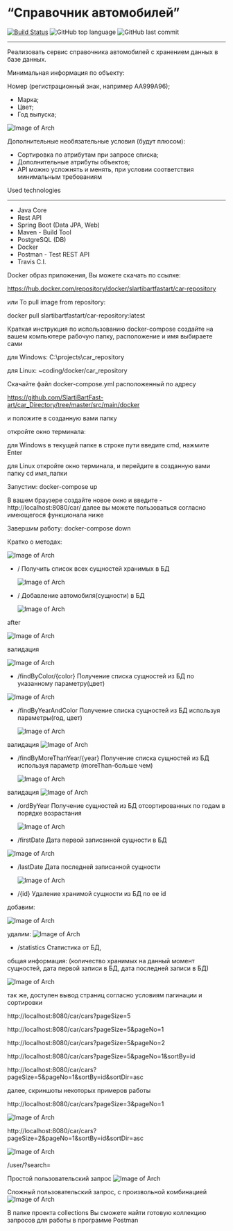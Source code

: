 # “Справочник автомобилей”

[![Build Status](https://app.travis-ci.com/SlartiBartFast-art/car_Directory.svg?branch=master)](https://app.travis-ci.com/SlartiBartFast-art/car_Directory)
![GitHub top language](https://img.shields.io/github/languages/top/SlartiBartFast-art/car_Directory?logo=java&logoColor=red)
![GitHub last commit](https://img.shields.io/github/last-commit/SlartiBartFast-art/car_Directory?logo=github)

____________________

Реализовать сервис справочника автомобилей с хранением данных в базе данных.

Минимальная информация по объекту:

Номер (регистрационный знак, например АА999А96);

- Марка;
- Цвет;
- Год выпуска;

![Image of Arch](https://github.com/SlartiBartFast-art/car_Directory/blob/master/image/Screenshot_1.jpg)

Дополнительные необязательные условия (будут плюсом):

- Сортировка по атрибутам при запросе списка;
- Дополнительные атрибуты объектов;
- API можно усложнять и менять, при условии соответствия минимальным требованиям

Used technologies
______________________________________________

- Java Core
- Rest API
- Spring Boot (Data JPA, Web)
- Maven - Build Tool
- PostgreSQL (DB)
- Docker
- Postman - Test REST API
- Travis C.I.

Docker образ приложения, Вы можете скачать по ссылке:

https://hub.docker.com/repository/docker/slartibartfastart/car-repository

или To pull image from repository:

docker pull slartibartfastart/car-repository:latest

Краткая инструкция по использованию docker-compose
создайте на вашем компьютере рабочую папку, расположение и имя выбираете сами

для Windows: C:\projects\car_repository 

для Linux: ~coding/docker/car_repository

Скачайте файл docker-compose.yml расположенный по адресу

https://github.com/SlartiBartFast-art/car_Directory/tree/master/src/main/docker

 и положите в созданную вами папку


откройте окно терминала:

для Windows в текущей папке в строке пути введите cmd, нажмите Enter

для Linux откройте окно терминала, и перейдите в созданную вами папку cd имя_папки

Запустим: docker-compose up

В вашем браузере создайте новое окно и введите - http://localhost:8080/car/
далее вы можете пользоваться согласно имеющегося функционала ниже

Завершим работу: docker-compose down

Кратко о методах: 

![Image of Arch](https://github.com/SlartiBartFast-art/car_Directory/blob/master/image/Screenshot_5.jpg)

- / Получить список всех сущностей хранимых в БД

  ![Image of Arch](https://github.com/SlartiBartFast-art/car_Directory/blob/master/image/Screenshot_3.jpg)

- / Добавление автомобиля(сущности) в БД

  ![Image of Arch](https://github.com/SlartiBartFast-art/car_Directory/blob/master/image/Screenshot_4.jpg)

after

![Image of Arch](https://github.com/SlartiBartFast-art/car_Directory/blob/master/image/Screenshot_6.jpg)

валидация

![Image of Arch](https://github.com/SlartiBartFast-art/car_Directory/blob/master/image/Screenshot_7.jpg)

- /findByColor/{color} Получение списка сущностей из БД по указанному параметру(цвет)

![Image of Arch](https://github.com/SlartiBartFast-art/car_Directory/blob/master/image/Screenshot_8.jpg)

- /findByYearAndColor Получение списка сущностей из БД используя параметры(год, цвет)

  ![Image of Arch](https://github.com/SlartiBartFast-art/car_Directory/blob/master/image/Screenshot_9.jpg)

валидация
![Image of Arch](https://github.com/SlartiBartFast-art/car_Directory/blob/master/image/Screenshot_17.jpg)

- /findByMoreThanYear/{year} Получение списка сущностей из БД используя параметр (moreThan-больше чем)

  ![Image of Arch](https://github.com/SlartiBartFast-art/car_Directory/blob/master/image/Screenshot_10.jpg)

валидация
![Image of Arch](https://github.com/SlartiBartFast-art/car_Directory/blob/master/image/Screenshot_18.jpg)

- /ordByYear Получение сущностей из БД отсортированных по годам в порядке возрастания

  ![Image of Arch](https://github.com/SlartiBartFast-art/car_Directory/blob/master/image/Screenshot_11.jpg)

- /firstDate Дата первой записанной сущности в БД

![Image of Arch](https://github.com/SlartiBartFast-art/car_Directory/blob/master/image/Screenshot_12.jpg)

- /lastDate Дата последней записанной сущности

  ![Image of Arch](https://github.com/SlartiBartFast-art/car_Directory/blob/master/image/Screenshot_13.jpg)

- /{id} Удаление хранимой сущности из БД по ее id

добавим:

![Image of Arch](https://github.com/SlartiBartFast-art/car_Directory/blob/master/image/Screenshot_14.jpg)

удалим:
![Image of Arch](https://github.com/SlartiBartFast-art/car_Directory/blob/master/image/Screenshot_15.jpg)

- /statistics Статистика от БД,

общая информация:
(количество хранимых на данный момент сущностей, дата первой записи в БД, дата последней записи в БД)

![Image of Arch](https://github.com/SlartiBartFast-art/car_Directory/blob/master/image/Screenshot_16.jpg)

так же, доступен вывод страниц согласно условиям пагинации и сортировки

http://localhost:8080/car/cars?pageSize=5

http://localhost:8080/car/cars?pageSize=5&pageNo=1

http://localhost:8080/car/cars?pageSize=5&pageNo=2

http://localhost:8080/car/cars?pageSize=5&pageNo=1&sortBy=id

http://localhost:8080/car/cars?pageSize=5&pageNo=1&sortBy=id&sortDir=asc

далее, скриншоты некоторых примеров работы

http://localhost:8080/car/cars?pageSize=3&pageNo=1

![Image of Arch](https://github.com/SlartiBartFast-art/car_Directory/blob/deploy/image/Screenshot_21.jpg)

http://localhost:8080/car/cars?pageSize=2&pageNo=1&sortBy=id&sortDir=asc

![Image of Arch](https://github.com/SlartiBartFast-art/car_Directory/blob/deploy/image/Screenshot_20.jpg)

/user/?search=

Простой пользовательский запрос
![Image of Arch](https://github.com/SlartiBartFast-art/car_Directory/blob/master/image/Screenshot_19.jpg)

Сложный пользовательский запрос, с произвольной комбинацией
![Image of Arch](https://github.com/SlartiBartFast-art/car_Directory/blob/master/image/Screenshot_17.jpg)

В папке проекта collections Вы сможете найти готовую коллекцию запросов для работы в программе Postman 
  




